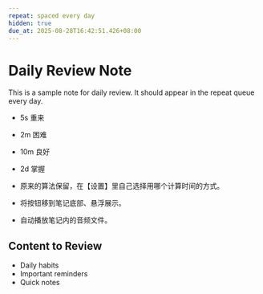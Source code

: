 ```yaml
---
repeat: spaced every day
hidden: true
due_at: 2025-08-28T16:42:51.426+08:00
---
```


# Daily Review Note

This is a sample note for daily review. It should appear in the repeat queue every day.
* 5s 重来
* 2m 困难
* 10m 良好
* 2d 掌握

* 原来的算法保留，在【设置】里自己选择用哪个计算时间的方式。
* 将按钮移到笔记底部、悬浮展示。
* 自动播放笔记内的音频文件。


## Content to Review

- Daily habits
- Important reminders
- Quick notes

